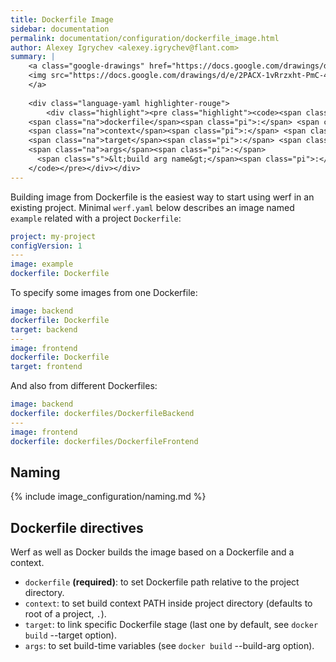 ```yaml
---
title: Dockerfile Image
sidebar: documentation
permalink: documentation/configuration/dockerfile_image.html
author: Alexey Igrychev <alexey.igrychev@flant.com>
summary: |
    <a class="google-drawings" href="https://docs.google.com/drawings/d/e/2PACX-1vRrzxht-PmC-4NKq95DtLS9E7JrvtuHy0JpMKdylzlZtEZ5m7bJwEMJ6rXTLevFosWZXmi9t3rDVaPB/pub?w=2031&amp;h=144" data-featherlight="image">
    <img src="https://docs.google.com/drawings/d/e/2PACX-1vRrzxht-PmC-4NKq95DtLS9E7JrvtuHy0JpMKdylzlZtEZ5m7bJwEMJ6rXTLevFosWZXmi9t3rDVaPB/pub?w=1016&amp;h=72">
    </a>
    
    <div class="language-yaml highlighter-rouge">
        <div class="highlight"><pre class="highlight"><code><span class="na">image</span><span class="pi">:</span> <span class="s">&lt;image name... || ~&gt;</span>
    <span class="na">dockerfile</span><span class="pi">:</span> <span class="s">&lt;relative path&gt;</span>
    <span class="na">context</span><span class="pi">:</span> <span class="s">&lt;relative path&gt;</span>
    <span class="na">target</span><span class="pi">:</span> <span class="s">&lt;docker stage name&gt;</span>
    <span class="na">args</span><span class="pi">:</span>
      <span class="s">&lt;build arg name&gt;</span><span class="pi">:</span> <span class="s">&lt;value&gt;</span>
    </code></pre></div></div>
---
```


Building image from Dockerfile is the easiest way to start using werf in an existing project. 
Minimal `werf.yaml` below describes an image named `example` related with a project `Dockerfile`:

```yaml
project: my-project
configVersion: 1
---
image: example
dockerfile: Dockerfile
```

To specify some images from one Dockerfile:

```yaml
image: backend
dockerfile: Dockerfile
target: backend
---
image: frontend
dockerfile: Dockerfile
target: frontend
```

And also from different Dockerfiles:

```yaml
image: backend
dockerfile: dockerfiles/DockerfileBackend
---
image: frontend
dockerfile: dockerfiles/DockerfileFrontend
```

## Naming

{% include image_configuration/naming.md %}

## Dockerfile directives

Werf as well as Docker builds the image based on a Dockerfile and a context. 

- `dockerfile` **(required)**: to set Dockerfile path relative to the project directory. 
- `context`: to set build context PATH inside project directory (defaults to root of a project, `.`).
- `target`: to link specific Dockerfile stage (last one by default, see `docker build` --target option).
- `args`: to set build-time variables (see `docker build` --build-arg option).
